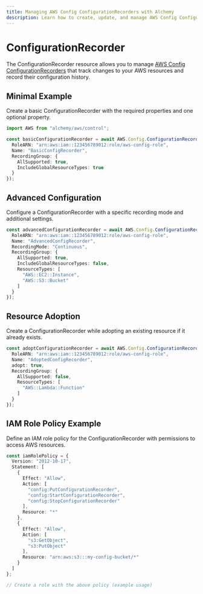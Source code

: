 ```yaml
---
title: Managing AWS Config ConfigurationRecorders with Alchemy
description: Learn how to create, update, and manage AWS Config ConfigurationRecorders using Alchemy Cloud Control.
---
```


# ConfigurationRecorder

The ConfigurationRecorder resource allows you to manage [AWS Config ConfigurationRecorders](https://docs.aws.amazon.com/config/latest/userguide/) that track changes to your AWS resources and record their configuration history.

## Minimal Example

Create a basic ConfigurationRecorder with the required properties and one optional property.

```ts
import AWS from "alchemy/aws/control";

const basicConfigurationRecorder = await AWS.Config.ConfigurationRecorder("basicRecorder", {
  RoleARN: "arn:aws:iam::123456789012:role/aws-config-role",
  Name: "BasicConfigRecorder",
  RecordingGroup: {
    AllSupported: true,
    IncludeGlobalResourceTypes: true
  }
});
```

## Advanced Configuration

Configure a ConfigurationRecorder with a specific recording mode and additional settings.

```ts
const advancedConfigurationRecorder = await AWS.Config.ConfigurationRecorder("advancedRecorder", {
  RoleARN: "arn:aws:iam::123456789012:role/aws-config-role",
  Name: "AdvancedConfigRecorder",
  RecordingMode: "Continuous",
  RecordingGroup: {
    AllSupported: true,
    IncludeGlobalResourceTypes: false,
    ResourceTypes: [
      "AWS::EC2::Instance",
      "AWS::S3::Bucket"
    ]
  }
});
```

## Resource Adoption

Create a ConfigurationRecorder while adopting an existing resource if it already exists.

```ts
const adoptConfigurationRecorder = await AWS.Config.ConfigurationRecorder("adoptedRecorder", {
  RoleARN: "arn:aws:iam::123456789012:role/aws-config-role",
  Name: "AdoptedConfigRecorder",
  adopt: true,
  RecordingGroup: {
    AllSupported: false,
    ResourceTypes: [
      "AWS::Lambda::Function"
    ]
  }
});
```

## IAM Role Policy Example

Define an IAM role policy for the ConfigurationRecorder with permissions to access AWS resources.

```ts
const iamRolePolicy = {
  Version: "2012-10-17",
  Statement: [
    {
      Effect: "Allow",
      Action: [
        "config:PutConfigurationRecorder",
        "config:StartConfigurationRecorder",
        "config:StopConfigurationRecorder"
      ],
      Resource: "*"
    },
    {
      Effect: "Allow",
      Action: [
        "s3:GetObject",
        "s3:PutObject"
      ],
      Resource: "arn:aws:s3:::my-config-bucket/*"
    }
  ]
};

// Create a role with the above policy (example usage)
```
